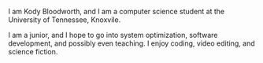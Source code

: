 I am Kody Bloodworth, and I am a computer science student at the University of Tennessee, Knoxvile.

I am a junior, and I hope to go into system optimization, software development, and possibly even teaching. I enjoy coding, video editing, and science fiction. 
